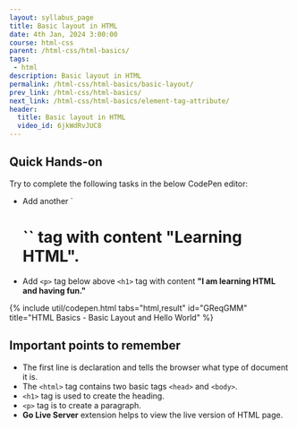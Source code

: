 ```yaml
---
layout: syllabus_page
title: Basic layout in HTML
date: 4th Jan, 2024 3:00:00
course: html-css
parent: /html-css/html-basics/
tags:
 - html
description: Basic layout in HTML
permalink: /html-css/html-basics/basic-layout/
prev_link: /html-css/html-basics/
next_link: /html-css/html-basics/element-tag-attribute/
header:
  title: Basic layout in HTML
  video_id: 6jkWdRvJUC8
---
```


## Quick Hands-on

Try to complete the following tasks in the below CodePen editor:

- Add another `<h1>`` tag with content __"Learning HTML".__
- Add `<p>` tag below above `<h1>` tag with content __"I am learning HTML and having fun."__

{% include util/codepen.html tabs="html,result" id="GReqGMM" title="HTML Basics - Basic Layout and Hello World"  %}

## Important points to remember

- The first line is declaration and tells the browser what type of document it is.
- The `<html>` tag contains two basic tags `<head>` and `<body>`.
- `<h1>` tag is used to create the heading.
- `<p>` tag is to create a paragraph.
- __Go Live Server__ extension helps to view the live version of HTML page.
